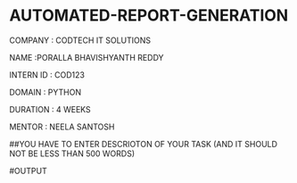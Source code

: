 # AUTOMATED-REPORT-GENERATION

COMPANY : CODTECH IT SOLUTIONS 

NAME :PORALLA BHAVISHYANTH REDDY

INTERN ID : COD123

DOMAIN : PYTHON 

DURATION : 4 WEEKS 

MENTOR : NEELA SANTOSH 

##YOU HAVE TO ENTER DESCRIOTON OF YOUR TASK (AND IT SHOULD NOT BE LESS THAN 500 WORDS)

#OUTPUT

